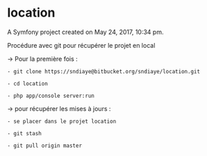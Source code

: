 location
========

A Symfony project created on May 24, 2017, 10:34 pm.

Procédure avec git pour récupérer le projet en local

 -> Pour la première fois :

 	- git clone https://sndiaye@bitbucket.org/sndiaye/location.git

 	- cd location 

 	- php app/console server:run

 -> pour récupérer les mises à jours :

 	- se placer dans le projet location

 	- git stash
 	
 	- git pull origin master

